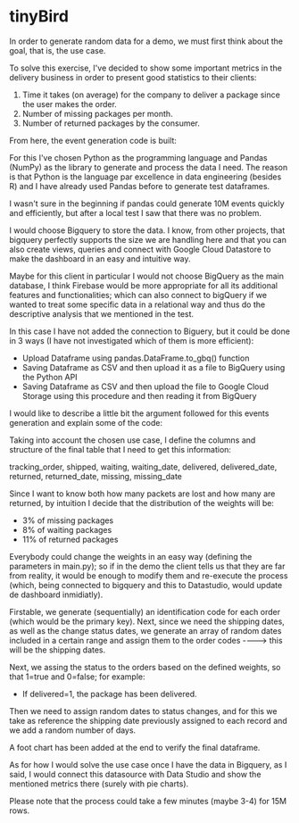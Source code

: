 # tinyBird

In order to generate random data for a demo, we must first think about the goal, that is, the use case.

To solve this exercise, I've decided to show some important metrics in the delivery business in order to present good statistics to their clients:

1. Time it takes (on average) for the company to deliver a package since the user makes the order.
2. Number of missing packages per month.
3. Number of returned packages by the consumer.


From here, the event generation code is built:

For this I've chosen Python as the programming language and Pandas (NumPy) as the library to generate and process the data I need.
The reason is that Python is the language par excellence in data engineering (besides R) and I have already used Pandas before to generate test dataframes.

I wasn't sure in the beginning if pandas could generate 10M events quickly and efficiently, but after a local test I saw that there was no problem.

I would choose Bigquery to store the data. I know, from other projects, that bigquery perfectly supports the size we are handling here and that you can also create views, queries and connect with Google Cloud Datastore to make the dashboard in an easy and intuitive way.

Maybe for this client in particular I would not choose BigQuery as the main database, I think Firebase would be more appropriate for all its additional features and functionalities; which can also connect to bigQuery if we wanted to treat some specific data in a relational way and thus do the descriptive analysis that we mentioned in the test.

In this case I have not added the connection to Biguery, but it could be done in 3 ways (I have not investigated which of them is more efficient):
 * Upload Dataframe using pandas.DataFrame.to_gbq() function
 * Saving Dataframe as CSV and then upload it as a file to BigQuery using the Python API
 * Saving Dataframe as CSV and then upload the file to Google Cloud Storage using this procedure and then reading it from BigQuery

I would like to describe a little bit the argument followed for this events generation and explain some of the code:

Taking into account the chosen use case, I define the columns and structure of the final table that I need to get this information:

tracking_order, shipped, waiting, waiting_date, delivered, delivered_date, returned, returned_date, missing, missing_date

Since I want to know both how many packets are lost and how many are returned, by intuition I decide that the distribution of the weights will be:

* 3% of missing packages
* 8% of waiting packages
* 11% of returned packages

Everybody could change the weights in an easy way (defining the parameters in main.py); so if in the demo the client tells us that they are far from reality, it would be enough to modify them and re-execute the process (which, being connected to bigquery and this to Datastudio, would update de dashboard inmidiatly).

Firstable, we generate (sequentially) an identification code for each order (which would be the primary key).
Next, since we need the shipping dates, as well as the change status dates, we generate an array of random dates included in a certain range and assign them to the order codes ----> this will be the shipping dates.

Next, we assing the status to the orders based on the defined weights, so that 1=true and 0=false; for example:

* If delivered=1, the package has been delivered.

Then we need to assign random dates to status changes, and for this we take as reference the shipping date previously assigned to each record and we add a random number of days.

A foot chart has been added at the end to verify the final dataframe.

As for how I would solve the use case once I have the data in Bigquery, as I said, I would connect this datasource with Data Studio and show the mentioned metrics there (surely with pie charts).

Please note that the process could take a few minutes (maybe 3-4) for 15M rows.



